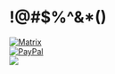 # !@#$%^&*()
<a href="https://matrix.to/#/@daniel_daudysh:matrix.org"><img src="https://img.shields.io/static/v1?logo=matrix&label=&message=Matrix&color=111111" alt="Matrix"></a>
<br>
<a href="paypal.me/danieldaudysh"><img src="https://img.shields.io/static/v1?logo=paypal&label=&message=PayPal&color=blue" alt="PayPal"></a>
<br>
![](https://komarev.com/ghpvc/?username=dnkdev&color=grey)

<!--
**dnkdev/dnkdev** is a ✨ _special_ ✨ repository because its `README.md` (this file) appears on your GitHub profile.

Here are some ideas to get you started:

- 🔭 I’m currently working on ...
- 🌱 I’m currently learning ...
- 👯 I’m looking to collaborate on ...
- 🤔 I’m looking for help with ...
- 💬 Ask me about ...
- 📫 How to reach me: ...
- 😄 Pronouns: ...
- ⚡ Fun fact: ...
-->
